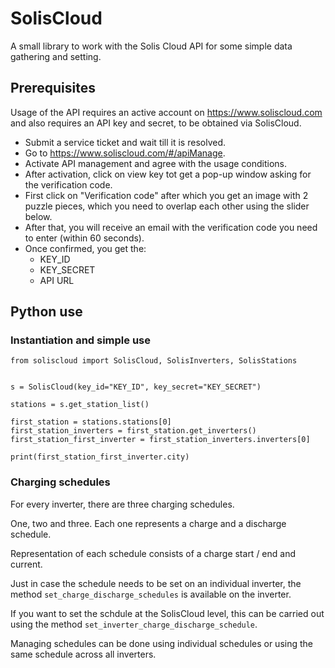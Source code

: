 # SolisCloud

A small library to work with the Solis Cloud API for some simple
data gathering and setting.

## Prerequisites

Usage of the API requires an active account on https://www.soliscloud.com and also requires an API key and secret, to be obtained via SolisCloud.

- Submit a service ticket and wait till it is resolved.
- Go to https://www.soliscloud.com/#/apiManage.
- Activate API management and agree with the usage conditions.
- After activation, click on view key tot get a pop-up window asking for the verification code.
- First click on "Verification code" after which you get an image with 2 puzzle pieces, which you need to overlap each other using the slider below.
- After that, you will receive an email with the verification code you need to enter (within 60 seconds).
- Once confirmed, you get the:
  - KEY_ID
  - KEY_SECRET
  - API URL


## Python use
### Instantiation and simple use
```
from soliscloud import SolisCloud, SolisInverters, SolisStations


s = SolisCloud(key_id="KEY_ID", key_secret="KEY_SECRET")

stations = s.get_station_list()

first_station = stations.stations[0]
first_station_inverters = first_station.get_inverters()
first_station_first_inverter = first_station_inverters.inverters[0]

print(first_station_first_inverter.city)
```

### Charging schedules

For every inverter, there are three charging schedules.

One, two and three. Each one represents a charge and a discharge schedule.

Representation of each schedule consists of a charge start / end and current.

Just in case the schedule needs to be set on an individual inverter, the method ```set_charge_discharge_schedules``` is available on the inverter.

If you want to set the schdule at the SolisCloud level, this can be carried
out using the method ```set_inverter_charge_discharge_schedule```.

Managing schedules can be done using individual schedules or using the
same schedule across all inverters.